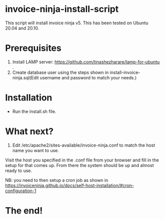 # invoice-ninja-install-script
This script will install invoice ninja v5. This has been tested on Ubuntu 20.04 and 20.10.

# Prerequisites
1) Install LAMP server: https://github.com/tinashezharare/lamp-for-ubuntu .
2) Create database user using the steps shown in install-invoice-ninja.sql(Edit username and password to match your needs.)

# Installation
- Run the install.sh file.

# What next?
1) Edit /etc/apache2/sites-available/invoice-ninja.conf to match the host name you want to use. 

Visit the host you specified in the .conf file from your browser and fill in the setup for that comes up. From there the system should be up and almost ready to use.

NB: you need to then setup a cron job as shown in https://invoiceninja.github.io/docs/self-host-installation/#cron-configuration-1

# The end!
